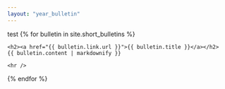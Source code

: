 ```yaml
---
layout: "year_bulletin"
---
```

test
{% for bulletin in site.short_bulletins %}

    <h2><a href="{{ bulletin.link.url }}">{{ bulletin.title }}</a></h2>
    {{ bulletin.content | markdownify }}
    
    <hr />
    
{% endfor %}





